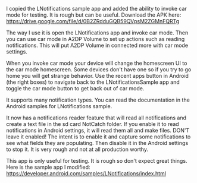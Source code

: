 I copied the LNotifications sample app and added the ability to invoke car mode for testing.  It is rough but can be useful.  Download the APK here: https://drive.google.com/file/d/0B2ZRdduGQB59QVpsM2ZGMnFQRTg

The way I use it is open the LNotifications app and invoke car mode.  Then you can use car mode in A2DP Volume to set up actions such as reading notifications.  This will put A2DP Volume in connected more with car mode settings.

When you invoke car mode your device will change the homescreen UI to the car mode homescreen.  Some devices don't have one so if you try to go home you will get strange behavior.  Use the recent apps button in Android (the right boxes) to navigate back to the LNotificationsSample app and toggle the car mode button to get back out of car mode.  

It supports many notification types.  You can read the documentation in the Android samples for LNotifications sample.  

It now has a notifications reader feature that will read all notifications and create a text file in the sd card NotCatch folder.  If you enable it to read notifications in Android settings, it will read them all and make files.  DON'T leave it enabled!  The intent is to enable it and capture some notifications to see what fields they are populating.  Then disable it in the Android settings to stop it.  It is very rough and not at all production worthy.  

This app is only useful for testing.  It is rough so don't expect great things.  Here is the sample app I modified: https://developer.android.com/samples/LNotifications/index.html  